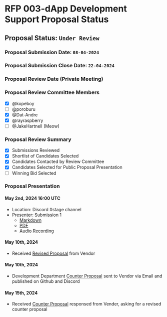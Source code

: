 # RFP 003-dApp Development Support Proposal Status

## Proposal Status: `Under Review`

### Proposal Submission Date: `08-04-2024`

### Proposal Submission Close Date: `22-04-2024`

### Proposal Review Date (Private Meeting)

### Proposal Review Committee Members

- [x] @kopeboy
- [ ] @poroburu
- [x] @Dat-Andre
- [x] @rayraspberry
- [ ] @JakeHartnell (Meow)

### Proposal Review Summary

- [x] Submissions Reviewed
- [x] Shortlist of Candidates Selected
- [x] Candidates Contacted by Review Committee
- [x] Candidates Selected for Public Proposal Presentation
- [ ] Winning Bid Selected

### Proposal Presentation

#### May 2nd, 2024 16:00 UTC

- Location: Discord #stage channel
- Presenter: Submission 1
  - [Markdown](./submission_1/1_submission.md)
  - [PDF](./proposals/1_submission.pdf)
  - [Audio Recording](https://craig.horse/rec/T82UKplhSD6W?key=TL4i0Q)

#### May 10th, 2024

- Received [Revised Proposal](./submission_1/2_revision.pdf) from Vendor

#### May 10th, 2024

- Development Department [Counter Proposal](./submission_1/3_counter_proposal.md) sent to Vendor via Email and published on Github and Discord

#### May 15th, 2024

- Received [Counter Proposal](./submission_1/4_counter_proposal_suggestion.md) responsed from Vender, asking for a revised counter proposal
